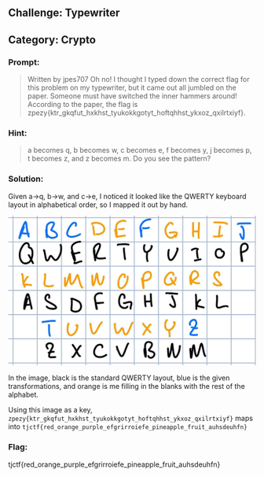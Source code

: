 ## Challenge: Typewriter
## Category: Crypto

### Prompt:
> Written by jpes707 Oh no! I thought I typed down the correct flag for this problem on my typewriter, but it came out all jumbled on the paper. Someone must have switched the inner hammers around! According to the paper, the flag is zpezy{ktr_gkqfut_hxkhst_tyukokkgotyt_hoftqhhst_ykxoz_qxilrtxiyf}.

### Hint: 
> a becomes q, b becomes w, c becomes e, f becomes y, j becomes p, t becomes z, and z becomes m. Do you see the pattern?

### Solution:
Given a->q, b->w, and c->e, I noticed it looked like the QWERTY keyboard layout in alphabetical order, so I mapped it out by hand.

![ABCDEF->QWERTY](QWERTY.jpg)

In the image, black is the standard QWERTY layout, blue is the given transformations, and orange is me filling in the blanks with the rest of the alphabet.

Using this image as a key, `zpezy{ktr_gkqfut_hxkhst_tyukokkgotyt_hoftqhhst_ykxoz_qxilrtxiyf}` maps into `tjctf{red_orange_purple_efgrirroiefe_pineapple_fruit_auhsdeuhfn}`

### Flag:
tjctf{red_orange_purple_efgrirroiefe_pineapple_fruit_auhsdeuhfn}
